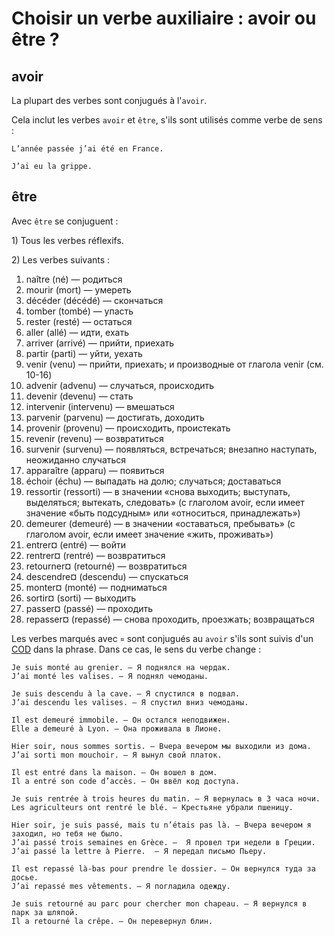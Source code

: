# Choisir un verbe auxiliaire : avoir ou être ?

## avoir

La plupart des verbes sont conjugués à l'`avoir`.

Cela inclut les verbes `avoir` et `être`, s'ils sont utilisés comme verbe de sens :

```text
L’année passée j’ai été en France.

J’ai eu la grippe.
```

## être

Avec `être` se conjuguent :

1\) Tous les verbes réflexifs.

2\) Les verbes suivants :

1. naître (né) — родиться
2. mourir (mort) — умереть
3. décéder (décédé) — скончаться
4. tomber (tombé) — упасть
5. rester (resté) — остаться
6. aller (allé) — идти, ехать
7. arriver (arrivé) — прийти, приехать
8. partir (parti) — уйти, уехать
9. venir (venu) — прийти, приехать; и производные от глагола venir (см. 10-16)
10. advenir (advenu) — случаться, происходить
11. devenir (devenu) — стать
12. intervenir (intervenu) — вмешаться
13. parvenir (parvenu) — достигать, доходить
14. provenir (provenu) — происходить, проистекать
15. revenir (revenu) — возвратиться
16. survenir (survenu) — появляться, встречаться; внезапно наступать, неожиданно случаться
17. apparaître (apparu) — появиться
18. échoir (échu) — выпадать на долю; случаться; доставаться
19. ressortir (ressorti) — в значении «снова выходить; выступать, выделяться; вытекать, следовать» (с глаголом avoir, если имеет значение «быть подсудным» или «относиться, принадлежать»)
20. demeurer (demeuré) — в значении «оставаться, пребывать» (с глаголом avoir, если имеет значение «жить, проживать»)
21. entrer¤ (entré) — войти
22. rentrer¤ (rentré) — возвратиться
23. retourner¤ (retourné) — возвратиться
24. descendre¤ (descendu) — спускаться
25. monter¤ (monté) — подниматься
26. sortir¤ (sorti) — выходить
27. passer¤ (passé) — проходить
28. repasser¤ (repassé) — снова проходить, проезжать; возвращаться

Les verbes marqués avec `¤` sont conjugués au `avoir` s'ils sont suivis d'un [COD](../complements/cod.md) dans la phrase. Dans ce cas, le sens du verbe change :

```text
Je suis monté au grenier. — Я поднялся на чердак.
J’ai monté les valises. — Я поднял чемоданы.

Je suis descendu à la cave. — Я спустился в подвал.
J’ai descendu les valises. — Я спустил вниз чемоданы.

Il est demeuré immobile. — Он остался неподвижен.
Elle a demeuré à Lyon. — Она проживала в Лионе.

Hier soir, nous sommes sortis. — Вчера вечером мы выходили из дома.
J’ai sorti mon mouchoir. — Я вынул свой платок.

Il est entré dans la maison. — Он вошел в дом.
Il a entré son code d’accès. — Он ввёл код доступа.

Je suis rentrée à trois heures du matin. — Я вернулась в 3 часа ночи.
Les agriculteurs ont rentré le blé. — Крестьяне убрали пшеницу.

Hier soir, je suis passé, mais tu n’étais pas là. — Вчера вечером я заходил, но тебя не было.
J’ai passé trois semaines en Grèce. —  Я провел три недели в Греции.
J’ai passé la lettre à Pierre.  — Я передал письмо Пьеру.

Il est repassé là-bas pour prendre le dossier. — Он вернулся туда за досье.
J’ai repassé mes vêtements. — Я погладила одежду.

Je suis retourné au parc pour chercher mon chapeau. — Я вернулся в парк за шляпой.
Il a retourné la crêpe. — Он перевернул блин.
```

